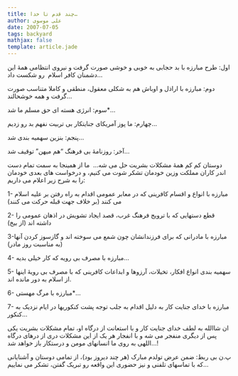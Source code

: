```yaml
---
title: چند قدم تا خدا…
author: علی موسوی
date: 2007-07-05
tags: backyard
mathjax: false
template: article.jade
---
```


اول: طرح مبارزه با بد حجابی به خوبی و خوشی صورت گرفت و نیروی انتظامی همۀ این دشمنان کافر اسلام  رو شکست داد…

دوم: مبارزه با اراذل و اوباش هم به شکلی معقول، منطقی و کاملا متناسب صورت گرفت و همه خوشحالند…

سوم: انرژی هسته ای حق مسلم ما شد*…

چهارم: ما پوز آمریکای جنایتکار بی تربیت نفهم بد رو زدیم…

پنجم: بنزین سهمیه بندی شد…

آخر: روزنامۀ بی فرهنگ “هم میهن” توقیف شد…

دوستان کم کم همۀ مشکلات بشریت حل می شه…  ما از همینجا به سمت تمام دست اندر کاران مملکت وزین خودمان تشکر شوت می کنیم، و درخواست های بعدی خودمان را به شرح زیر اعلام می داریم:

1- مبارزه با انواع و اقسام کافرینی که در معابر عمومی اقدام به راه رفتن بر علیه اسلام می کنند (بر خلاف جهت قبله حرکت می کنند)

2- قطع دستهایی که با ترویج فرهنگ غرب، قصد ایجاد تشویش در اذهان عمومی را داشته اند (از بیخ)

3-مبارزه با مادرانی که برای فرزندانشان چون شمع می سوخته اند و گازسوز کردن آنها (به مناسبت روز مادر)

4- مبارزه با مصرف بی رویه که کار خیلی بدیه…

5- سهمیه بندی انواع افکار، تخیلات، آرزوها و ابداعات کافرینی که با مصرف بی رویۀ اینها از اسلام به دور مانده اند.

6- مبارزه با مرگ مهستی*…

7- مبارزه با خدای جنایت کار به دلیل اقدام به جلب توجه پشت کنکوریها در ایام نزدیک به کنکور…

ان شاالله به لطف خدای جنایت کار و با استعانت از درگاه او، تمام مشکلات بشریت یکی پس از دیگری منفجر می شه و با انفجار هر یک از این مشکلات دری از درهای درگاه اللهی به روی ما انسانهای مومن و درستکار باز خواهد شد…!

پ.ن بی ربط: ضمن عرض تولدم مبارک (هر چند دیروز بود)، از تمامی دوستان و آشنایانی که با تماسهای تلفنی و نیز حضوری این واقعه رو تبریک گفتن، تشکر می نماییم…
